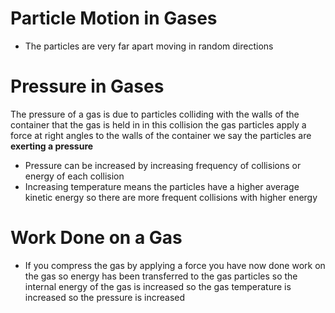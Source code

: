 # Particle Motion in Gases
- The particles are very far apart moving in random directions

# Pressure in Gases
The pressure of a gas is due to particles colliding with the walls of the container that the gas is held in in this collision the gas particles apply a force at right angles to the walls of the container we say the particles are **exerting a pressure** 
- Pressure can be increased by increasing frequency of collisions or energy of each collision
- Increasing temperature means the particles have a higher average kinetic energy so there are more frequent collisions with higher energy

# Work Done on a Gas
- If you compress the gas by applying a force you have now done work on the gas so energy has been transferred to the gas particles so the internal energy of the gas is increased so the gas temperature is increased so the pressure is increased